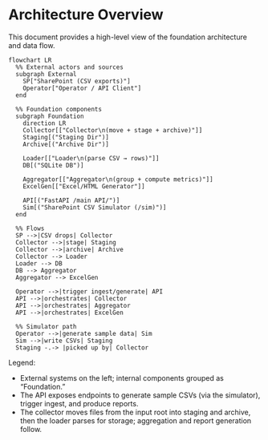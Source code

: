 # Architecture Overview

This document provides a high-level view of the foundation architecture and data flow.

```mermaid
flowchart LR
  %% External actors and sources
  subgraph External
    SP["SharePoint (CSV exports)"]
    Operator["Operator / API Client"]
  end

  %% Foundation components
  subgraph Foundation
    direction LR
    Collector[["Collector\n(move + stage + archive)"]]
    Staging[("Staging Dir")]
    Archive[("Archive Dir")]

    Loader[["Loader\n(parse CSV → rows)"]]
    DB[("SQLite DB")]

    Aggregator[["Aggregator\n(group + compute metrics)"]]
    ExcelGen[["Excel/HTML Generator"]]

    API[("FastAPI /main API/")]
    Sim[("SharePoint CSV Simulator (/sim)")]
  end

  %% Flows
  SP -->|CSV drops| Collector
  Collector -->|stage| Staging
  Collector -->|archive| Archive
  Collector --> Loader
  Loader --> DB
  DB --> Aggregator
  Aggregator --> ExcelGen

  Operator -->|trigger ingest/generate| API
  API -->|orchestrates| Collector
  API -->|orchestrates| Aggregator
  API -->|orchestrates| ExcelGen

  %% Simulator path
  Operator -->|generate sample data| Sim
  Sim -->|write CSVs| Staging
  Staging -.-> |picked up by| Collector
```

Legend:

- External systems on the left; internal components grouped as “Foundation.”
- The API exposes endpoints to generate sample CSVs (via the simulator), trigger ingest, and produce reports.
- The collector moves files from the input root into staging and archive, then the loader parses for storage; aggregation and report generation follow.
